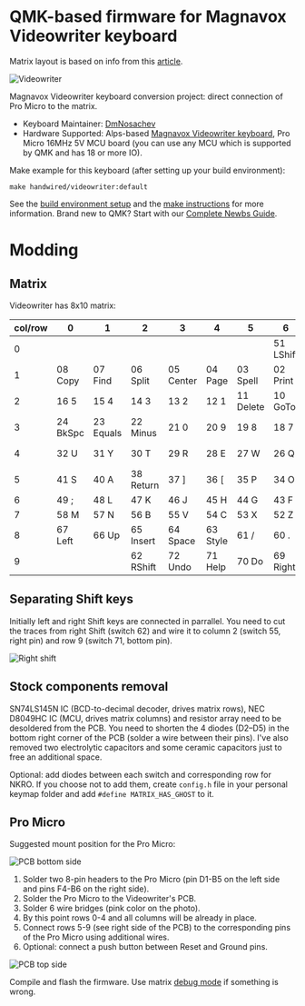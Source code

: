 # QMK-based firmware for Magnavox Videowriter keyboard
Matrix layout is based on info from this [article](https://deskthority.net/workshop-f7/magnavox-videowriter-keyboard-cleanup-and-conversion-t19687.html).

![Videowriter](https://i.imgur.com/zNTHmZa.jpg)

Magnavox Videowriter keyboard conversion project: direct connection of Pro Micro to the matrix.

* Keyboard Maintainer: [DmNosachev](https://github.com/DmNosachev)
* Hardware Supported: Alps-based [Magnavox Videowriter keyboard](https://deskthority.net/wiki/Magnavox_VideoWriter), Pro Micro 16MHz 5V MCU board (you can use any MCU which is supported by QMK and has 18 or more IO).

Make example for this keyboard (after setting up your build environment):

    make handwired/videowriter:default

See the [build environment setup](https://docs.qmk.fm/#/getting_started_build_tools) and the [make instructions](https://docs.qmk.fm/#/getting_started_make_guide) for more information. Brand new to QMK? Start with our [Complete Newbs Guide](https://docs.qmk.fm/#/newbs).

# Modding

## Matrix

Videowriter has 8x10 matrix:

| col/row | 0        | 1         | 2         | 3         | 4        | 5         | 6         | 7       |
|---------|----------|-----------|-----------|-----------|----------|-----------|-----------|---------|
| 0       |          |           |           |           |          |           | 51 LShift | 39 Caps |
| 1       | 08 Copy  | 07 Find   | 06 Split  | 05 Center | 04 Page  | 03 Spell  | 02 Print  | 01 Menu |
| 2       | 16  5    | 15  4     | 14  3     | 13  2     | 12   1   | 11 Delete | 10 GoTo   | 09 Move |
| 3       | 24 BkSpc | 23 Equals | 22 Minus  | 21  0     | 20  9    | 19  8     | 18  7     | 17  6   |
| 4       | 32 U     | 31 Y      | 30 T      | 29 R      | 28 E     | 27 W      | 26 Q      | 25 Tab  |
| 5       | 41 S     | 40 A      | 38 Return | 37 ]      | 36 [     | 35 P      | 34 O      | 33 I    |
| 6       | 49 ;     | 48 L      | 47 K      | 46 J      | 45 H     | 44 G      | 43 F      | 42 D    |
| 7       | 58 M     | 57 N      | 56 B      | 55 V      | 54 C     | 53 X      | 52 Z      | 50 "    |
| 8       | 67 Left  | 66 Up     | 65 Insert | 64 Space  | 63 Style | 61 /      | 60 .      | 59 ,    |
| 9       |          |           | 62 RShift | 72 Undo   | 71 Help  | 70 Do     | 69 Right  | 68 Down |

## Separating Shift keys
Initially left and right Shift keys are connected in parrallel. You need to cut the traces from right Shift (switch 62) and wire it to column 2 (switch 55, right pin) and row 9 (switch 71, bottom pin).

![Right shift](https://i.imgur.com/ttdTVtC.jpg)

## Stock components removal
SN74LS145N IC (BCD-to-decimal decoder, drives matrix rows), NEC D8049HC IC (MCU, drives matrix columns) and resistor array need to be desoldered from the PCB. You need to shorten the 4 diodes (D2–D5) in the bottom right corner of the PCB (solder a wire between their pins).
I've also removed two electrolytic capacitors and some ceramic capacitors just to free an additional space. 

Optional: add diodes between each switch and corresponding row for NKRO. If you choose not to add them, create `config.h` file in your personal keymap folder and add `#define MATRIX_HAS_GHOST` to it.

## Pro Micro
Suggested mount position for the Pro Micro:

![PCB bottom side](https://i.imgur.com/bb7zZD0.jpg)

1. Solder two 8-pin headers to the Pro Micro (pin D1-B5 on the left side and pins F4-B6 on the right side).
2. Solder the Pro Micro to the Videowriter's PCB.
3. Solder 6 wire bridges (pink color on the photo).
4. By this point rows 0-4 and all columns will be already in place.
5. Connect rows 5-9 (see right side of the PCB) to the corresponding pins of the Pro Micro using additional wires.
6. Optional: connect a push button between Reset and Ground pins.

![PCB top side](https://i.imgur.com/PVEXIxj.jpg)

Compile and flash the firmware. Use matrix [debug mode](https://docs.qmk.fm/#/feature_command) if something is wrong.
